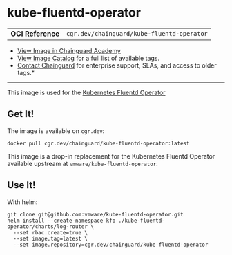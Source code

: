 <!--monopod:start-->
# kube-fluentd-operator
| | |
| - | - |
| **OCI Reference** | `cgr.dev/chainguard/kube-fluentd-operator` |


* [View Image in Chainguard Academy](https://edu.chainguard.dev/chainguard/chainguard-images/reference/kube-fluentd-operator/overview/)
* [View Image Catalog](https://console.enforce.dev/images/catalog) for a full list of available tags.
* [Contact Chainguard](https://www.chainguard.dev/chainguard-images) for enterprise support, SLAs, and access to older tags.*

---
<!--monopod:end-->

This image is used for the [Kubernetes Fluentd Operator](https://github.com/vmware/kube-fluentd-operator)


## Get It!

The image is available on `cgr.dev`:

```
docker pull cgr.dev/chainguard/kube-fluentd-operator:latest
```

This image is a drop-in replacement for the Kubernetes Fluentd Operator available upstream at `vmware/kube-fluentd-operator`.

## Use It!

With helm:

```
git clone git@github.com:vmware/kube-fluentd-operator.git
helm install --create-namespace kfo ./kube-fluentd-operator/charts/log-router \
  --set rbac.create=true \
  --set image.tag=latest \
  --set image.repository=cgr.dev/chainguard/kube-fluentd-operator
```
